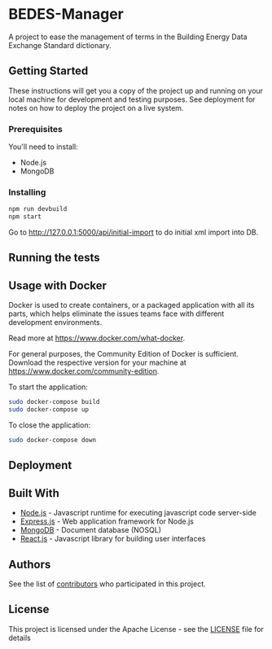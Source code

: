 # BEDES-Manager

A project to ease the management of terms in the Building Energy Data Exchange Standard dictionary.

## Getting Started

These instructions will get you a copy of the project up and running on your local machine for development and testing purposes. See deployment for notes on how to deploy the project on a live system.

### Prerequisites

You'll need to install:

 * Node.js
 * MongoDB

### Installing

```bash
npm run devbuild
npm start
```
Go to http://127.0.0.1:5000/api/initial-import to do initial xml import into DB.

## Running the tests

## Usage with Docker
Docker is used to create containers, or a packaged application with all its parts, which helps eliminate the issues teams face with different development environments.

Read more at https://www.docker.com/what-docker.

For general purposes, the Community Edition of Docker is sufficient. Download the respective version for your machine at https://www.docker.com/community-edition.

To start the application:
```bash
sudo docker-compose build
sudo docker-compose up
```
To close the application:
```bash
sudo docker-compose down
```

## Deployment



## Built With

* [Node.js](https://nodejs.org/en/) - Javascript runtime for executing javascript code server-side
* [Express.js](https://expressjs.com/) - Web application framework for Node.js
* [MongoDB](https://www.mongodb.com/) - Document database (NOSQL)
* [React.js](https://reactjs.org/) - Javascript library for building user interfaces

## Authors

See the list of [contributors](https://github.com/Maalka/BEDES-Manager/contributors) who participated in this project.

## License

This project is licensed under the Apache License - see the [LICENSE](LICENSE) file for details
